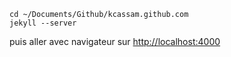 	cd ~/Documents/Github/kcassam.github.com
	jekyll --server

puis aller avec navigateur sur [http://localhost:4000](http://localhost:4000)